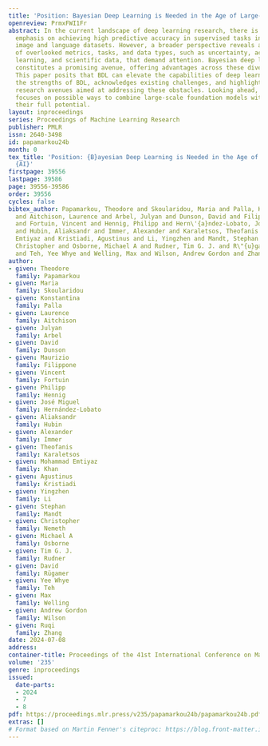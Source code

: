 ```yaml
---
title: 'Position: Bayesian Deep Learning is Needed in the Age of Large-Scale AI'
openreview: PrmxFWI1Fr
abstract: In the current landscape of deep learning research, there is a predominant
  emphasis on achieving high predictive accuracy in supervised tasks involving large
  image and language datasets. However, a broader perspective reveals a multitude
  of overlooked metrics, tasks, and data types, such as uncertainty, active and continual
  learning, and scientific data, that demand attention. Bayesian deep learning (BDL)
  constitutes a promising avenue, offering advantages across these diverse settings.
  This paper posits that BDL can elevate the capabilities of deep learning. It revisits
  the strengths of BDL, acknowledges existing challenges, and highlights some exciting
  research avenues aimed at addressing these obstacles. Looking ahead, the discussion
  focuses on possible ways to combine large-scale foundation models with BDL to unlock
  their full potential.
layout: inproceedings
series: Proceedings of Machine Learning Research
publisher: PMLR
issn: 2640-3498
id: papamarkou24b
month: 0
tex_title: 'Position: {B}ayesian Deep Learning is Needed in the Age of Large-Scale
  {AI}'
firstpage: 39556
lastpage: 39586
page: 39556-39586
order: 39556
cycles: false
bibtex_author: Papamarkou, Theodore and Skoularidou, Maria and Palla, Konstantina
  and Aitchison, Laurence and Arbel, Julyan and Dunson, David and Filippone, Maurizio
  and Fortuin, Vincent and Hennig, Philipp and Hern\'{a}ndez-Lobato, Jos\'{e} Miguel
  and Hubin, Aliaksandr and Immer, Alexander and Karaletsos, Theofanis and Khan, Mohammad
  Emtiyaz and Kristiadi, Agustinus and Li, Yingzhen and Mandt, Stephan and Nemeth,
  Christopher and Osborne, Michael A and Rudner, Tim G. J. and R\"{u}gamer, David
  and Teh, Yee Whye and Welling, Max and Wilson, Andrew Gordon and Zhang, Ruqi
author:
- given: Theodore
  family: Papamarkou
- given: Maria
  family: Skoularidou
- given: Konstantina
  family: Palla
- given: Laurence
  family: Aitchison
- given: Julyan
  family: Arbel
- given: David
  family: Dunson
- given: Maurizio
  family: Filippone
- given: Vincent
  family: Fortuin
- given: Philipp
  family: Hennig
- given: José Miguel
  family: Hernández-Lobato
- given: Aliaksandr
  family: Hubin
- given: Alexander
  family: Immer
- given: Theofanis
  family: Karaletsos
- given: Mohammad Emtiyaz
  family: Khan
- given: Agustinus
  family: Kristiadi
- given: Yingzhen
  family: Li
- given: Stephan
  family: Mandt
- given: Christopher
  family: Nemeth
- given: Michael A
  family: Osborne
- given: Tim G. J.
  family: Rudner
- given: David
  family: Rügamer
- given: Yee Whye
  family: Teh
- given: Max
  family: Welling
- given: Andrew Gordon
  family: Wilson
- given: Ruqi
  family: Zhang
date: 2024-07-08
address:
container-title: Proceedings of the 41st International Conference on Machine Learning
volume: '235'
genre: inproceedings
issued:
  date-parts:
  - 2024
  - 7
  - 8
pdf: https://proceedings.mlr.press/v235/papamarkou24b/papamarkou24b.pdf
extras: []
# Format based on Martin Fenner's citeproc: https://blog.front-matter.io/posts/citeproc-yaml-for-bibliographies/
---
```

